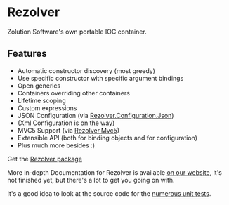 Rezolver
========

Zolution Software's own portable IOC container.

Features
--------

- Automatic constructor discovery (most greedy)
- Use specific constructor with specific argument bindings
- Open generics
- Containers overriding other containers
- Lifetime scoping
- Custom expressions
- JSON Configuration (via [Rezolver.Configuration.Json](https://www.nuget.org/packages/Rezolver.Configuration.Json))
- (Xml Configuration is on the way)
- MVC5 Support (via [Rezolver.Mvc5](https://www.nuget.org/packages/Rezolver.Mvc5))
- Extensible API (both for binding objects and for configuration)
- Plus much more besides :)

Get the [Rezolver package](https://www.nuget.org/packages/Rezolver/)

More in-depth Documentation for Rezolver is available [on our website](http://www.zolution.co.uk/Rezolver),
it's not finished yet, but there's a lot to get you going on with.

It's a good idea to look at the source code for the [numerous unit tests](https://github.com/LordZoltan/Rezolver/tree/master/Rezolver/Rezolver.Tests).